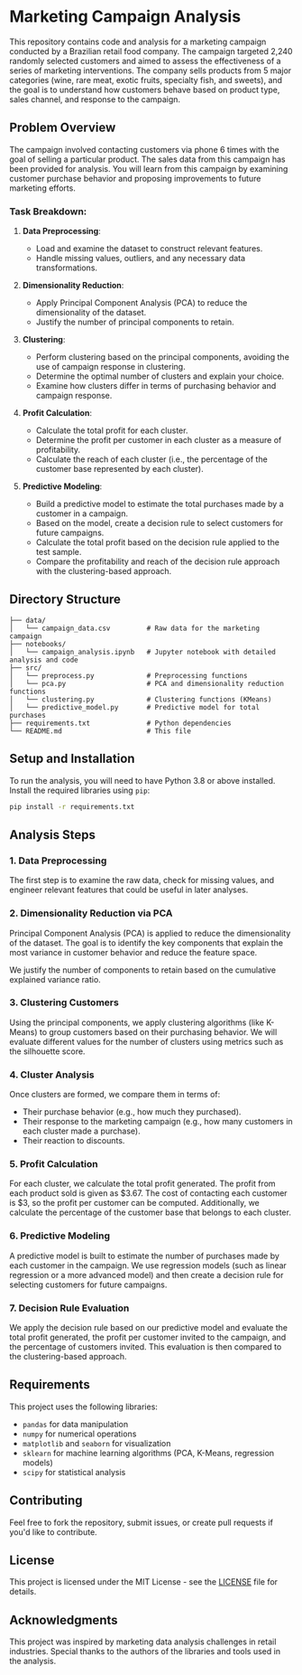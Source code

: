 
# Marketing Campaign Analysis

This repository contains code and analysis for a marketing campaign conducted by a Brazilian retail food company. The campaign targeted 2,240 randomly selected customers and aimed to assess the effectiveness of a series of marketing interventions. The company sells products from 5 major categories (wine, rare meat, exotic fruits, specialty fish, and sweets), and the goal is to understand how customers behave based on product type, sales channel, and response to the campaign. 

## Problem Overview

The campaign involved contacting customers via phone 6 times with the goal of selling a particular product. The sales data from this campaign has been provided for analysis. You will learn from this campaign by examining customer purchase behavior and proposing improvements to future marketing efforts.

### Task Breakdown:

1. **Data Preprocessing**:
   - Load and examine the dataset to construct relevant features.
   - Handle missing values, outliers, and any necessary data transformations.

2. **Dimensionality Reduction**:
   - Apply Principal Component Analysis (PCA) to reduce the dimensionality of the dataset.
   - Justify the number of principal components to retain.

3. **Clustering**:
   - Perform clustering based on the principal components, avoiding the use of campaign response in clustering.
   - Determine the optimal number of clusters and explain your choice.
   - Examine how clusters differ in terms of purchasing behavior and campaign response.
   
4. **Profit Calculation**:
   - Calculate the total profit for each cluster.
   - Determine the profit per customer in each cluster as a measure of profitability.
   - Calculate the reach of each cluster (i.e., the percentage of the customer base represented by each cluster).

5. **Predictive Modeling**:
   - Build a predictive model to estimate the total purchases made by a customer in a campaign.
   - Based on the model, create a decision rule to select customers for future campaigns.
   - Calculate the total profit based on the decision rule applied to the test sample.
   - Compare the profitability and reach of the decision rule approach with the clustering-based approach.

## Directory Structure

```plaintext
├── data/
│   └── campaign_data.csv         # Raw data for the marketing campaign
├── notebooks/
│   └── campaign_analysis.ipynb   # Jupyter notebook with detailed analysis and code
├── src/
│   └── preprocess.py             # Preprocessing functions
│   └── pca.py                    # PCA and dimensionality reduction functions
│   └── clustering.py             # Clustering functions (KMeans)
│   └── predictive_model.py       # Predictive model for total purchases
├── requirements.txt              # Python dependencies
└── README.md                     # This file
```

## Setup and Installation

To run the analysis, you will need to have Python 3.8 or above installed. Install the required libraries using `pip`:

```bash
pip install -r requirements.txt
```

## Analysis Steps

### 1. Data Preprocessing
The first step is to examine the raw data, check for missing values, and engineer relevant features that could be useful in later analyses.

### 2. Dimensionality Reduction via PCA
Principal Component Analysis (PCA) is applied to reduce the dimensionality of the dataset. The goal is to identify the key components that explain the most variance in customer behavior and reduce the feature space.

We justify the number of components to retain based on the cumulative explained variance ratio.

### 3. Clustering Customers
Using the principal components, we apply clustering algorithms (like K-Means) to group customers based on their purchasing behavior. We will evaluate different values for the number of clusters using metrics such as the silhouette score.

### 4. Cluster Analysis
Once clusters are formed, we compare them in terms of:
   - Their purchase behavior (e.g., how much they purchased).
   - Their response to the marketing campaign (e.g., how many customers in each cluster made a purchase).
   - Their reaction to discounts.

### 5. Profit Calculation
For each cluster, we calculate the total profit generated. The profit from each product sold is given as $3.67. The cost of contacting each customer is $3, so the profit per customer can be computed. Additionally, we calculate the percentage of the customer base that belongs to each cluster.

### 6. Predictive Modeling
A predictive model is built to estimate the number of purchases made by each customer in the campaign. We use regression models (such as linear regression or a more advanced model) and then create a decision rule for selecting customers for future campaigns.

### 7. Decision Rule Evaluation
We apply the decision rule based on our predictive model and evaluate the total profit generated, the profit per customer invited to the campaign, and the percentage of customers invited. This evaluation is then compared to the clustering-based approach.

## Requirements

This project uses the following libraries:

- `pandas` for data manipulation
- `numpy` for numerical operations
- `matplotlib` and `seaborn` for visualization
- `sklearn` for machine learning algorithms (PCA, K-Means, regression models)
- `scipy` for statistical analysis

## Contributing

Feel free to fork the repository, submit issues, or create pull requests if you'd like to contribute. 

## License

This project is licensed under the MIT License - see the [LICENSE](LICENSE) file for details.

## Acknowledgments

This project was inspired by marketing data analysis challenges in retail industries. Special thanks to the authors of the libraries and tools used in the analysis.
